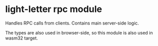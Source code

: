 # light-letter rpc module

Handles RPC calls from clients. Contains main server-side logic.

The types are also used in browser-side, so this module is also used in wasm32 target.
